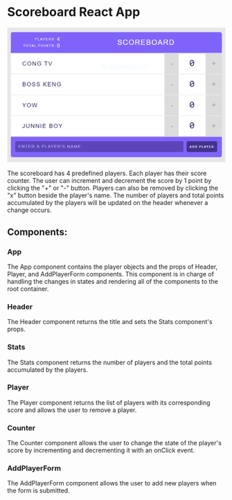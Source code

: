 # Scoreboard React App

![](public/scoreboard.PNG)

The scoreboard has 4 predefined players. Each player has their score counter. The user can increment and decrement the score by 1 point by clicking the "+" or "-" button. Players can also be removed by clicking the "x" button beside the player's name. The number of players and total points accumulated by the players will be updated on the header whenever a change occurs.

## Components:

### App

The App component contains the player objects and the props of Header, Player, and AddPlayerForm components. This component is in charge of handling the changes in states and rendering all of the components to the root container.

### Header

The Header component returns the title and sets the Stats component's props.

### Stats

The Stats component returns the number of players and the total points accumulated by the players.

### Player

The Player component returns the list of players with its corresponding score and allows the user to remove a player.

### Counter

The Counter component allows the user to change the state of the player's score by incrementing and decrementing it with an onClick event.

### AddPlayerForm

The AddPlayerForm component allows the user to add new players when the form is submitted.





